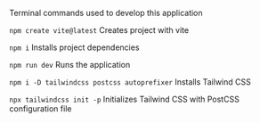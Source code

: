 Terminal commands used to develop this application

`npm create vite@latest`
Creates project with vite

`npm i`
Installs project dependencies

`npm run dev`
Runs the application

`npm i -D tailwindcss postcss autoprefixer`
Installs Tailwind CSS

`npx tailwindcss init -p`
Initializes Tailwind CSS with PostCSS configuration file


